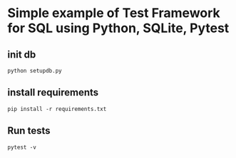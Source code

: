 # Simple example of Test Framework for SQL using Python, SQLite, Pytest
## init db
```
python setupdb.py
```
## install requirements
```
pip install -r requirements.txt 
```
## Run tests
```
pytest -v 
```

